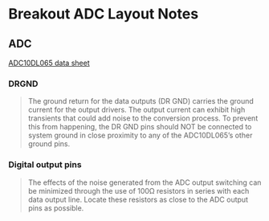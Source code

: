 # Breakout ADC Layout Notes

## ADC

[ADC10DL065 data sheet](https://www.ti.com/lit/ds/symlink/adc10dl065.pdf)

### DRGND
>
>The ground return for the data outputs (DR GND) carries the ground current
>for the output drivers. The output current can exhibit high transients that
>could add noise to the conversion process. To prevent this from happening,
>the DR GND pins should NOT be connected to system ground in close proximity
>to any of the ADC10DL065’s other ground pins.

### Digital output pins
>
>The effects of the noise generated from the ADC output switching can be
>minimized through the use of 100Ω resistors in series with each data output
>line. Locate these resistors as close to the ADC output pins as possible.
